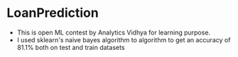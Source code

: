 # LoanPrediction

* This is open ML contest by Analytics Vidhya for learning purpose. 
* I used sklearn's naive bayes algorithm to algorithm to get an accuracy of 81.1% both on test and train datasets
